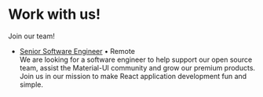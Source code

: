 # Work with us!

<p class="description">Join our team!</p>

- [Senior Software Engineer](/company/software-engineer/) • Remote<br />
  We are looking for a software engineer to help support our open source team, assist the Material-UI community and grow our premium products. Join us in our mission to make React application development fun and simple.
